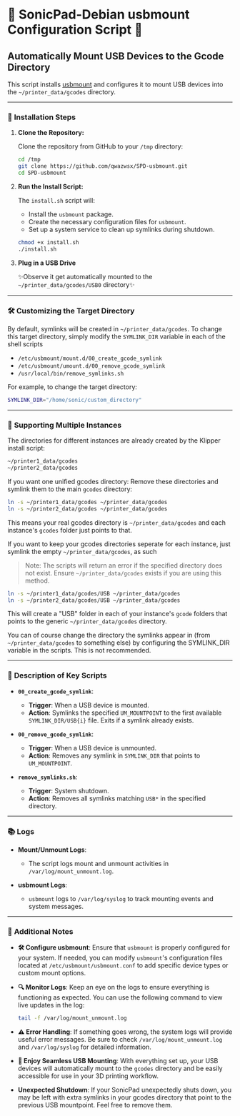 # 🌟 SonicPad-Debian usbmount Configuration Script 🌟

## Automatically Mount USB Devices to the Gcode Directory

This script installs [usbmount](https://github.com/rbrito/usbmount) and configures it to mount USB devices into the `~/printer_data/gcodes` directory.

---

### 🔧 **Installation Steps**

1. **Clone the Repository:**

    Clone the repository from GitHub to your `/tmp` directory:

    ```bash
    cd /tmp
    git clone https://github.com/qwazwsx/SPD-usbmount.git
    cd SPD-usbmount
    ```

2. **Run the Install Script:**

    The `install.sh` script will:
    - Install the `usbmount` package.
    - Create the necessary configuration files for `usbmount`.
    - Set up a system service to clean up symlinks during shutdown.

    ```bash
    chmod +x install.sh
    ./install.sh
    ```

3. **Plug in a USB Drive**
    
    ✨Observe it get automatically mounted to the `~/printer_data/gcodes/USB0` directory✨

---
### 🛠 **Customizing the Target Directory**

By default, symlinks will be created in `~/printer_data/gcodes`. To change this target directory, simply modify the `SYMLINK_DIR` variable in each of the shell scripts 
- `/etc/usbmount/mount.d/00_create_gcode_symlink`
- `/etc/usbmount/umount.d/00_remove_gcode_symlink`
- `/usr/local/bin/remove_symlinks.sh`

For example, to change the target directory:

```bash
SYMLINK_DIR="/home/sonic/custom_directory"
```

---

### 🔗 **Supporting Multiple Instances**

The directories for different instances are already created by the Klipper install script:

```bash
~/printer1_data/gcodes
~/printer2_data/gcodes
```

If you want one unified gcodes directory: Remove these directories and symlink them to the main `gcodes` directory:

```bash
ln -s ~/printer1_data/gcodes ~/printer_data/gcodes
ln -s ~/printer2_data/gcodes ~/printer_data/gcodes
```
This means your real gcodes directory is `~/printer_data/gcodes` and each instance's `gcodes` folder just points to that.

If you want to keep your gcodes directories seperate for each instance, just symlink the empty `~/printer_data/gcodes`, as such
> Note: The scripts will return an error if the specified directory does not exist. Ensure `~/printer_data/gcodes` exists if you are using this method.

```bash
ln -s ~/printer1_data/gcodes/USB ~/printer_data/gcodes
ln -s ~/printer2_data/gcodes/USB ~/printer_data/gcodes
```
This will create a "USB" folder in each of your instance's `gcode` folders that points to the generic `~/printer_data/gcodes` directory.
    
You can of course change the directory the symlinks appear in (from `~/printer_data/gcodes` to something else) by configuring the SYMLINK_DIR variable in the scripts. This is not recommended.

---

### 📝 **Description of Key Scripts**

- **`00_create_gcode_symlink`**:
    - **Trigger**: When a USB device is mounted.
    - **Action**: Symlinks the specified `UM_MOUNTPOINT` to the first available `SYMLINK_DIR/USB{i}` file. Exits if a symlink already exists.

- **`00_remove_gcode_symlink`**:
    - **Trigger**: When a USB device is unmounted.
    - **Action**: Removes any symlink in `SYMLINK_DIR` that points to `UM_MOUNTPOINT`.

- **`remove_symlinks.sh`**:
    - **Trigger**: System shutdown.
    - **Action**: Removes all symlinks matching `USB*` in the specified directory.

---

### 📚 **Logs**

- **Mount/Unmount Logs**: 
    - The script logs mount and unmount activities in `/var/log/mount_unmount.log`.
  
- **usbmount Logs**: 
    - `usbmount` logs to `/var/log/syslog` to track mounting events and system messages.

---

### 📝 **Additional Notes**

- **🛠 Configure usbmount**: Ensure that `usbmount` is properly configured for your system. If needed, you can modify `usbmount`'s configuration files located at `/etc/usbmount/usbmount.conf` to add specific device types or custom mount options.
  
- **🔍 Monitor Logs**: Keep an eye on the logs to ensure everything is functioning as expected. You can use the following command to view live updates in the log:

    ```bash
    tail -f /var/log/mount_unmount.log
    ```

- **⚠️ Error Handling**: If something goes wrong, the system logs will provide useful error messages. Be sure to check `/var/log/mount_unmount.log` and `/var/log/syslog` for detailed information.

- **🎉 Enjoy Seamless USB Mounting**: With everything set up, your USB devices will automatically mount to the `gcodes` directory and be easily accessible for use in your 3D printing workflow.

- **Unexpected Shutdown**: If your SonicPad unexpectedly shuts down, you may be left with extra symlinks in your gcodes directory that point to the previous USB mountpoint. Feel free to remove them.
